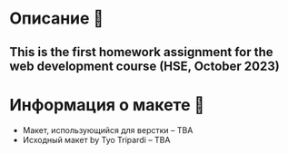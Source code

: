 # Описание 📝

This is the first homework assignment for the web development course (HSE, October 2023)
---

# Информация о макете 🎨

- Макет, использующийся для верстки – TBA
- Исходный макет by Tyo Tripardi – TBA
